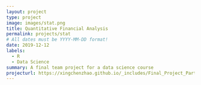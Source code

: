 ```yaml
---
layout: project
type: project
image: images/stat.png
title: Quantitative Financial Analysis
permalink: projects/stat
# All dates must be YYYY-MM-DD format!
date: 2019-12-12
labels:
  - R
  - Data Science
summary: A final team project for a data science course
projecturl: https://xingchenzhao.github.io/_includes/Final_Project_Part2.html
---
```


